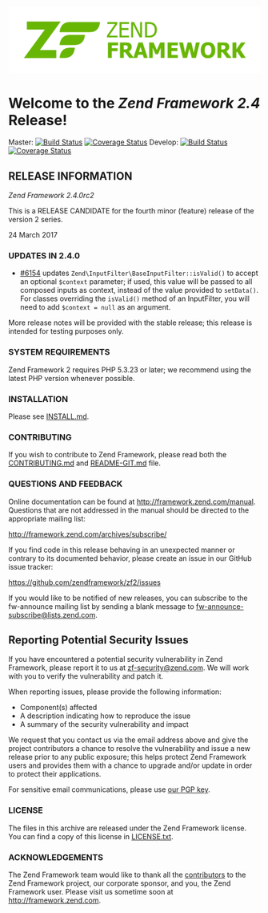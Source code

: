 ![Logo](https://raw.githubusercontent.com/zendframework/zf2/234b554f2ca202095aea32e4fa557553f8849664/resources/ZendFramework-logo.png)

# Welcome to the *Zend Framework 2.4* Release!

Master:
[![Build Status](https://secure.travis-ci.org/zendframework/zf2.svg?branch=master)](http://travis-ci.org/zendframework/zf2)
[![Coverage Status](https://coveralls.io/repos/zendframework/zf2/badge.svg?branch=master)](https://coveralls.io/r/zendframework/zf2)
Develop:
[![Build Status](https://secure.travis-ci.org/zendframework/zf2.svg?branch=develop)](http://travis-ci.org/zendframework/zf2)
[![Coverage Status](https://coveralls.io/repos/zendframework/zf2/badge.svg?branch=develop)](https://coveralls.io/r/zendframework/zf2)

## RELEASE INFORMATION

*Zend Framework 2.4.0rc2*

This is a RELEASE CANDIDATE for the fourth minor (feature) release of
the version 2 series.

24 March 2017

### UPDATES IN 2.4.0

- [#6154](https://github.com/zendframework/zf2/pull/6154) updates
  `Zend\InputFilter\BaseInputFilter::isValid()` to accept an optional `$context`
  parameter; if used, this value will be passed to all composed inputs as
  context, instead of the value provided to `setData()`. For classes overriding
  the `isValid()` method of an InputFilter, you will need to add
  `$context = null` as an argument.

More release notes will be provided with the stable release; this release is
intended for testing purposes only.

### SYSTEM REQUIREMENTS

Zend Framework 2 requires PHP 5.3.23 or later; we recommend using the
latest PHP version whenever possible.

### INSTALLATION

Please see [INSTALL.md](INSTALL.md).

### CONTRIBUTING

If you wish to contribute to Zend Framework, please read both the
[CONTRIBUTING.md](CONTRIBUTING.md) and [README-GIT.md](README-GIT.md) file.

### QUESTIONS AND FEEDBACK

Online documentation can be found at http://framework.zend.com/manual.
Questions that are not addressed in the manual should be directed to the
appropriate mailing list:

http://framework.zend.com/archives/subscribe/

If you find code in this release behaving in an unexpected manner or
contrary to its documented behavior, please create an issue in our GitHub
issue tracker:

https://github.com/zendframework/zf2/issues

If you would like to be notified of new releases, you can subscribe to
the fw-announce mailing list by sending a blank message to
<fw-announce-subscribe@lists.zend.com>.

## Reporting Potential Security Issues

If you have encountered a potential security vulnerability in Zend Framework, please report it to us at [zf-security@zend.com](mailto:zf-security@zend.com). We will work with you to verify the vulnerability and patch it.

When reporting issues, please provide the following information:

- Component(s) affected
- A description indicating how to reproduce the issue
- A summary of the security vulnerability and impact

We request that you contact us via the email address above and give the project contributors a chance to resolve the vulnerability and issue a new release prior to any public exposure; this helps protect Zend Framework users and provides them with a chance to upgrade and/or update in order to protect their applications.

For sensitive email communications, please use [our PGP key](http://framework.zend.com/zf-security-pgp-key.asc).

### LICENSE

The files in this archive are released under the Zend Framework license.
You can find a copy of this license in [LICENSE.txt](LICENSE.txt).

### ACKNOWLEDGEMENTS

The Zend Framework team would like to thank all the [contributors](https://github.com/zendframework/zf2/contributors) to the Zend
Framework project, our corporate sponsor, and you, the Zend Framework user.
Please visit us sometime soon at http://framework.zend.com.
